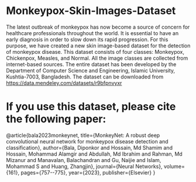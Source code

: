 # Monkeypox-Skin-Images-Dataset
The latest outbreak of monkeypox has now become a source of concern for healthcare professionals throughout the world. It is essential to have an early diagnosis in order to slow down its rapid progression. For this purpose, we have created a new skin image-based dataset for the detection of monkeypox disease. This dataset consists of four classes: Monkeypox, Chickenpox, Measles, and Normal. All the image classes are collected from internet-based sources. The entire dataset has been developed by the Department of Computer Science and Engineering, Islamic University, Kushtia-7003, Bangladesh. The dataset can be downloaded from https://data.mendeley.com/datasets/r9bfpnvyxr


# If you use this dataset, please cite the following paper:

@article{bala2023monkeynet,
  title={MonkeyNet: A robust deep convolutional neural network for monkeypox disease detection and classification},
  author={Bala, Diponkor and Hossain, Md Shamim and Hossain, Mohammad Alamgir and Abdullah, Md Ibrahim and Rahman, Md Mizanur and Manavalan, Balachandran and Gu, Naijie and Islam, Mohammad S and Huang, Zhangjin},
  journal={Neural Networks},
  volume={161},
  pages={757--775},
  year={2023},
  publisher={Elsevier}
}
